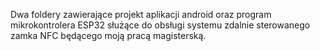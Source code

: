 Dwa foldery zawierające projekt aplikacji android oraz program mikrokontrolera ESP32 służące do obsługi systemu zdalnie sterowanego zamka NFC będącego moją pracą magisterską.
